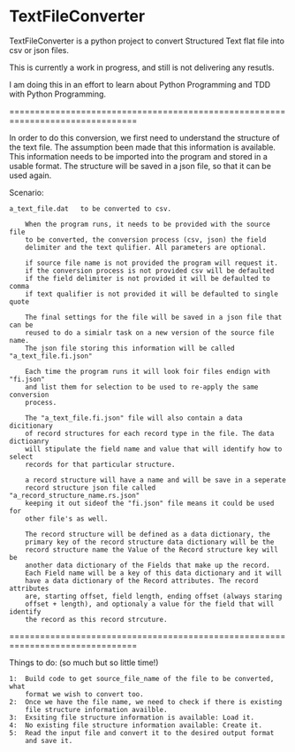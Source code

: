 # TextFileConverter
TextFileConverter is a python project to convert Structured Text flat file 
into csv or json files. 

This is currently a work in progress, and still is not delivering any resutls.

I am doing this in an effort to learn about Python Programming and TDD with 
Python Programming. 

===============================================================================

In order to do this conversion, we first need to understand the structure of
the text file. The assumption been made that this information is available.
This information needs to be imported into the program and stored in a usable
format. The structure will be saved in a json file, so that it can be used 
again.

Scenario:

    a_text_file.dat   to be converted to csv.

        When the program runs, it needs to be provided with the source file 
        to be converted, the conversion process (csv, json) the field 
        delimiter and the text qulifier. All parameters are optional. 

        if source file name is not provided the program will request it.
        if the conversion process is not provided csv will be defaulted
        if the field delimiter is not provided it will be defaulted to comma
        if text qualifier is not provided it will be defaulted to single quote        

        The final settings for the file will be saved in a json file that can be
        reused to do a simialr task on a new version of the source file name.
        The json file storing this information will be called "a_text_file.fi.json"

        Each time the program runs it will look foir files endign with "fi.json"
        and list them for selection to be used to re-apply the same conversion
        process.
        
        The "a_text_file.fi.json" file will also contain a data dicitionary 
        of record structures for each record type in the file. The data dictioanry 
        will stipulate the field name and value that will identify how to select
        records for that particular structure.  
        
        a record structure will have a name and will be save in a seperate
        record structure json file called "a_record_structure_name.rs.json" 
        keeping it out sideof the "fi.json" file means it could be used for
        other file's as well.

        The record structure will be defined as a data dictionary, the 
        primary key of the record structure data dictionary will be the 
        record structure name the Value of the Record structure key will be 
        another data dictionary of the Fields that make up the record.
        Each Field name will be a key of this data dictionary and it will 
        have a data dictionary of the Record attributes. The record attributes
        are, starting offset, field length, ending offset (always staring 
        offset + length), and optionaly a value for the field that will identify
        the record as this record strcuture. 

===============================================================================

Things to do:  (so much but so little time!)

    1:  Build code to get source_file_name of the file to be converted, what 
        format we wish to convert too.
    2:  Once we have the file name, we need to check if there is existing
        file structure information availble.
    3:  Exsiting file structure information is available: Load it.
    4:  No existing file structure information available: Create it.
    5:  Read the input file and convert it to the desired output format
        and save it.

